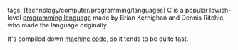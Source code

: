 tags: [technology/computer/programming/languages]
C is a popular lowish-level [programming language](programming_language.html) made by Brian Kernighan and Dennis Ritchie, who made the language originally. 

It's compiled down [machine code](machine_code.html), so it tends to be quite fast.